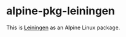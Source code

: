 # alpine-pkg-leiningen

This is [Leiningen][leiningen] as an Alpine Linux package.

[leiningen]: https://leiningen.org
